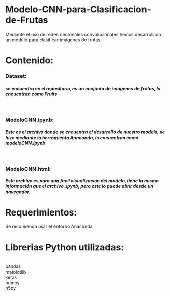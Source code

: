 # Modelo-CNN-para-Clasificacion-de-Frutas

<p>Mediante el uso de redes neuronales convolucionales hemos desarrollado un modelo para clasificar imágenes de frutas</p>

<h1>Contenido:</h1>
<h3>Dataset:</h3> <h5> se encuentra en el repositorio, es un conjunto de imagenes de frutas, lo encuentran como Fruits</h5></br>
<h3>ModeloCNN.ipynb:</h3><h5> Este es el archivo donde se encuentra el desarrollo de nuestro modelo, se hizo mediante la herramienta Anaconda, lo encuentran como modeloCNN.ipynb</h5></br>
<h3>ModeloCNN.html:</h3><h5> Este archivo es para una facil visualización del modelo, tiene la misma información que el archivo .ipynb, pero este lo puede abrir desde un navegador.</h5>

<h1>Requerimientos:</h1>
<p>Se recomienda usar el entorno Anaconda</p>
<h1>Librerias Python utilizadas:</h2></br>
pandas </br>
matplotlib </br>
keras </br>
numpy </br>
h5py </br>
